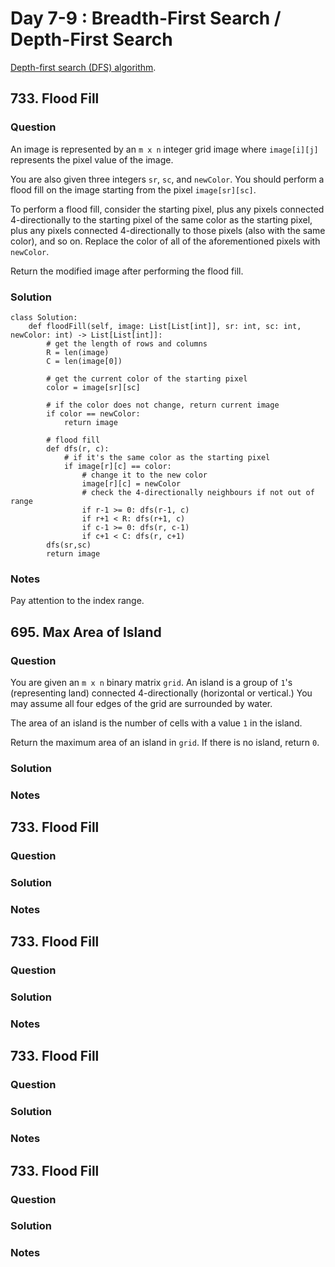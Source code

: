 # Day 7-9 : Breadth-First Search / Depth-First Search
[Depth-first search (DFS) algorithm](https://en.wikipedia.org/wiki/Depth-first_search).

## 733. Flood Fill
### Question
An image is represented by an `m x n` integer grid image where `image[i][j]` represents the pixel value of the image.

You are also given three integers `sr`, `sc`, and `newColor`. You should perform a flood fill on the image starting from the pixel `image[sr][sc]`.

To perform a flood fill, consider the starting pixel, plus any pixels connected 4-directionally to the starting pixel of the same color as the starting pixel, plus any pixels connected 4-directionally to those pixels (also with the same color), and so on. Replace the color of all of the aforementioned pixels with `newColor`.

Return the modified image after performing the flood fill.

### Solution
```
class Solution:
    def floodFill(self, image: List[List[int]], sr: int, sc: int, newColor: int) -> List[List[int]]:
        # get the length of rows and columns
        R = len(image)
        C = len(image[0])
        
        # get the current color of the starting pixel
        color = image[sr][sc]
        
        # if the color does not change, return current image
        if color == newColor:
            return image
        
        # flood fill
        def dfs(r, c):
            # if it's the same color as the starting pixel
            if image[r][c] == color:
                # change it to the new color
                image[r][c] = newColor
                # check the 4-directionally neighbours if not out of range 
                if r-1 >= 0: dfs(r-1, c)
                if r+1 < R: dfs(r+1, c)
                if c-1 >= 0: dfs(r, c-1)
                if c+1 < C: dfs(r, c+1)
        dfs(sr,sc)
        return image

```
### Notes
Pay attention to the index range.
## 695. Max Area of Island
### Question
You are given an `m x n` binary matrix `grid`. An island is a group of `1`'s (representing land) connected 4-directionally (horizontal or vertical.) You may assume all four edges of the grid are surrounded by water.

The area of an island is the number of cells with a value `1` in the island.

Return the maximum area of an island in `grid`. If there is no island, return `0`.


### Solution
### Notes


## 733. Flood Fill
### Question
### Solution
### Notes


## 733. Flood Fill
### Question
### Solution
### Notes


## 733. Flood Fill
### Question
### Solution
### Notes

## 733. Flood Fill
### Question
### Solution
### Notes